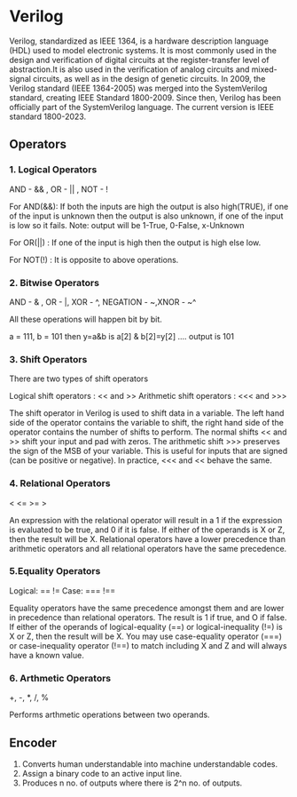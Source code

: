 # Verilog
Verilog, standardized as IEEE 1364, is a hardware description language (HDL) used to model electronic systems. It is most commonly used in the design and verification of digital circuits at the register-transfer level of abstraction.It is also used in the verification of analog circuits and mixed-signal circuits, as well as in the design of genetic circuits. In 2009, the Verilog standard (IEEE 1364-2005) was merged into the SystemVerilog standard, creating IEEE Standard 1800-2009. Since then, Verilog has been officially part of the SystemVerilog language. The current version is IEEE standard 1800-2023.
## Operators
### 1. Logical Operators
AND - && , OR - || , NOT - !

For AND(&&): If both the inputs are high the output is also high(TRUE), if one of the input is unknown then the output is also unknown, if one of the input is low so it fails.
Note: output will be 1-True, 0-False, x-Unknown

For OR(||) : If one of the input is high then the output is high else low.

For NOT(!) : It is opposite to above operations.
### 2. Bitwise Operators
AND - & , OR - |, XOR - ^, NEGATION - ~,XNOR - ~^

All these operations will happen bit by bit.

a = 111, b = 101 then y=a&b is a[2] & b[2]=y[2] .... output is 101
### 3. Shift Operators
There are two types of shift operators

Logical shift operators     : <<  and >>
Arithmetic shift operators : <<< and >>>

The shift operator in Verilog is used to shift data in a variable. The left hand side of the operator contains the variable to shift, the right hand side of the operator contains the number of shifts to perform.
The normal shifts << and >> shift your input and pad with zeros. The arithmetic shift >>> preserves the sign of the MSB of your variable. This is useful for inputs that are signed (can be positive or negative). In practice, <<< and << behave the same.
### 4. Relational Operators
< <= >= >

An expression with the relational operator will result in a 1 if the expression is evaluated to be true, and 0 if it is false. If either of the operands is X or Z, then the result will be X. Relational operators have a lower precedence than arithmetic operators and all relational operators have the same precedence.
### 5.Equality Operators
Logical: == !=
Case: === !==

Equality operators have the same precedence amongst them and are lower in precedence than relational operators. The result is 1 if true, and O if false. If either of the operands of logical-equality (==) or logical-inequality (!=) is X or Z, then the result will be X. You may use case-equality operator (===) or case-inequality operator (!==) to match including X and Z and will always have a known value.
### 6. Arthmetic Operators       
+, -, *, /, %

Performs arthmetic operations between two operands.
## Encoder
1. Converts human understandable into machine understandable codes.
2. Assign a binary code to an active input line.
3. Produces n no. of outputs where there is 2^n no. of outputs.
